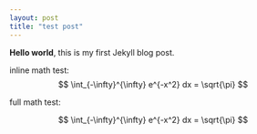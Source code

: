 ```yaml
---
layout: post
title: "test post"
---
```


**Hello world**, this is my first Jekyll blog post.

inline math test: $$ \int_{-\infty}^{\infty} e^{-x^2} dx = \sqrt{\pi} $$ 

full math test:

$$ \int_{-\infty}^{\infty} e^{-x^2} dx = \sqrt{\pi} $$ 
